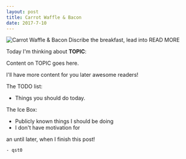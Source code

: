 ```yaml
---
layout: post
title: Carrot Waffle & Bacon 
date: 2017-7-10
---
```

![Carrot Waffle & Bacon](http://cerealize.me/images/2017-7-10.jpg)
Discribe the breakfast, lead into READ MORE

Today I'm thinking about **TOPIC**:

Content on TOPIC goes here.

I'll have more content for you later awesome readers!

The TODO list:
* Things you should do today. 

The Ice Box:
* Publicly known things I should be doing
* I don't have motivation for

an until later, when I finish this post!

`- qst0`
